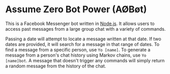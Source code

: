 # Assume Zero Bot Power (AØBøt)

This is a Facebook Messenger bot written in [Node.js](http://nodejs.org). It allows users to access past messages from a large group chat with a variety of commands.

Passing a date will attempt to locate a message written at that date. If two dates are provided, it will search for a message in that range of dates. To find a message from a specific person, use `Yo [name]`. To generate a message from a person's chat history using Markov chains, use `Yo [name]bot`. A message that doesn't trigger any commands will simply return a random message from the history of the chat.

